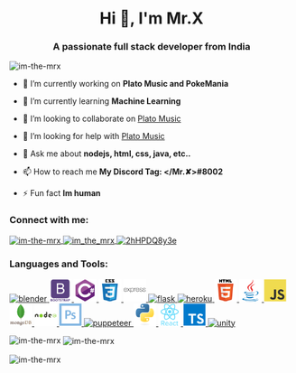 <h1 align="center">Hi 👋, I'm Mr.X</h1>
<h3 align="center">A passionate full stack developer from India</h3>

<p align="left"> <img src="https://komarev.com/ghpvc/?username=im-the-mrx&label=Profile%20views&color=0e75b6&style=flat" alt="im-the-mrx" /> </p>

- 🔭 I’m currently working on **Plato Music and PokeMania**

- 🌱 I’m currently learning **Machine Learning**

- 👯 I’m looking to collaborate on [Plato Music](https://discord.gg/2hHPDQ8y3e)

- 🤝 I’m looking for help with [Plato Music](https://discord.gg/2hHPDQ8y3e)

- 💬 Ask me about **nodejs, html, css, java, etc..**

- 📫 How to reach me **My Discord Tag: </Mr.✘>#8002**

- ⚡ Fun fact **Im human**

<h3 align="left">Connect with me:</h3>
<p align="left">
<a href="https://stackoverflow.com/users/im-the-mrx" target="blank">
  <img align="center" src="https://stackoverflow.design/assets/img/logos/so/logo-stackoverflow.png" alt="im-the-mrx" height="50" width="70" />
  </a>
<a href="https://instagram.com/im_the_mrx" target="blank">
  <img align="center" src="https://assets.stickpng.com/images/580b57fcd9996e24bc43c521.png" alt="im_the_mrx" height="50" width="50" />
  </a>
<a href="https://discord.gg/2hHPDQ8y3e" target="blank">
  <img align="center" src="https://www.freepnglogos.com/uploads/discord-logo-png/concours-discord-cartes-voeux-fortnite-france-6.png" alt="2hHPDQ8y3e" height="50" width="50" />
  </a>
</p>

<h3 align="left">Languages and Tools:</h3>
<p align="left"> <a href="https://www.blender.org/" target="_blank"> <img src="https://download.blender.org/branding/community/blender_community_badge_white.svg" alt="blender" width="40" height="40"/> </a> <a href="https://getbootstrap.com" target="_blank"> <img src="https://raw.githubusercontent.com/devicons/devicon/master/icons/bootstrap/bootstrap-plain-wordmark.svg" alt="bootstrap" width="40" height="40"/> </a> <a href="https://www.w3schools.com/cs/" target="_blank"> <img src="https://raw.githubusercontent.com/devicons/devicon/master/icons/csharp/csharp-original.svg" alt="csharp" width="40" height="40"/> </a> <a href="https://www.w3schools.com/css/" target="_blank"> <img src="https://raw.githubusercontent.com/devicons/devicon/master/icons/css3/css3-original-wordmark.svg" alt="css3" width="40" height="40"/> </a> <a href="https://expressjs.com" target="_blank"> <img src="https://raw.githubusercontent.com/devicons/devicon/master/icons/express/express-original-wordmark.svg" alt="express" width="40" height="40"/> </a> <a href="https://flask.palletsprojects.com/" target="_blank"> <img src="https://www.vectorlogo.zone/logos/pocoo_flask/pocoo_flask-icon.svg" alt="flask" width="40" height="40"/> </a> <a href="https://heroku.com" target="_blank"> <img src="https://www.vectorlogo.zone/logos/heroku/heroku-icon.svg" alt="heroku" width="40" height="40"/> </a> <a href="https://www.w3.org/html/" target="_blank"> <img src="https://raw.githubusercontent.com/devicons/devicon/master/icons/html5/html5-original-wordmark.svg" alt="html5" width="40" height="40"/> </a> <a href="https://www.java.com" target="_blank"> <img src="https://raw.githubusercontent.com/devicons/devicon/master/icons/java/java-original.svg" alt="java" width="40" height="40"/> </a> <a href="https://developer.mozilla.org/en-US/docs/Web/JavaScript" target="_blank"> <img src="https://raw.githubusercontent.com/devicons/devicon/master/icons/javascript/javascript-original.svg" alt="javascript" width="40" height="40"/> </a> <a href="https://www.mongodb.com/" target="_blank"> <img src="https://raw.githubusercontent.com/devicons/devicon/master/icons/mongodb/mongodb-original-wordmark.svg" alt="mongodb" width="40" height="40"/> </a> <a href="https://nodejs.org" target="_blank"> <img src="https://raw.githubusercontent.com/devicons/devicon/master/icons/nodejs/nodejs-original-wordmark.svg" alt="nodejs" width="40" height="40"/> </a> <a href="https://www.photoshop.com/en" target="_blank"> <img src="https://raw.githubusercontent.com/devicons/devicon/master/icons/photoshop/photoshop-line.svg" alt="photoshop" width="40" height="40"/> </a> <a href="https://github.com/puppeteer/puppeteer" target="_blank"> <img src="https://www.vectorlogo.zone/logos/pptrdev/pptrdev-official.svg" alt="puppeteer" width="40" height="40"/> </a> <a href="https://www.python.org" target="_blank"> <img src="https://raw.githubusercontent.com/devicons/devicon/master/icons/python/python-original.svg" alt="python" width="40" height="40"/> </a> <a href="https://reactjs.org/" target="_blank"> <img src="https://raw.githubusercontent.com/devicons/devicon/master/icons/react/react-original-wordmark.svg" alt="react" width="40" height="40"/> </a> <a href="https://www.typescriptlang.org/" target="_blank"> <img src="https://raw.githubusercontent.com/devicons/devicon/master/icons/typescript/typescript-original.svg" alt="typescript" width="40" height="40"/> </a> <a href="https://unity.com/" target="_blank"> <img src="https://www.vectorlogo.zone/logos/unity3d/unity3d-icon.svg" alt="unity" width="40" height="40"/> </a> </p>

<p><img align="left" src="https://github-readme-stats.vercel.app/api/top-langs?username=im-the-mrx&show_icons=true&locale=en&layout=compact" alt="im-the-mrx" /></p>

<p>&nbsp;<img align="center" src="https://github-readme-stats.vercel.app/api?username=im-the-mrx&show_icons=true&locale=en" alt="im-the-mrx" /></p>

<p><img align="center" src="https://github-readme-streak-stats.herokuapp.com/?user=im-the-mrx&" alt="im-the-mrx" /></p>

